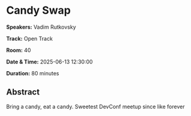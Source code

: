 # Candy Swap

**Speakers:** Vadim Rutkovsky
                    
**Track:** Open Track
                    
**Room:** 40
                    
**Date & Time:** 2025-06-13 12:30:00
                    
**Duration:** 80 minutes
                    
## Abstract
                    
Bring a candy, eat a candy. Sweetest DevConf meetup since like forever
